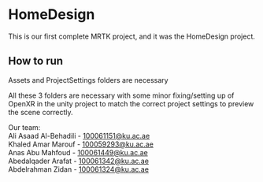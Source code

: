 # HomeDesign
This is our first complete MRTK project, and it was the HomeDesign project.


<h2> How to run </h2>

Assets and ProjectSettings folders are necessary

All these 3 folders are necessary with some minor fixing/setting up of OpenXR in the unity project to match the correct project settings to preview the scene correctly.


Our team:  
Ali Asaad Al-Behadili - 100061151@ku.ac.ae  
Khaled Amar Marouf - 100059293@ku.ac.ae  
Anas Abu Mahfoud - 100061449@ku.ac.ae  
Abedalqader Arafat - 100061342@ku.ac.ae  
Abdelrahman Zidan - 100061324@ku.ac.ae  
